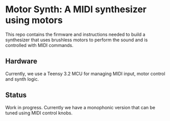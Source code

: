 # Motor Synth: A MIDI synthesizer using motors
This repo contains the firmware and instructions needed to build a synthesizer that uses brushless motors to perform the sound and is controlled with MIDI commands.

## Hardware
Currently, we use a Teensy 3.2 MCU for managing MIDI input, motor control and synth logic.

## Status
Work in progress. Currently we have a monophonic version that can be tuned using MIDI control knobs.
